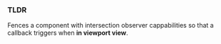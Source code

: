 ### TLDR

Fences a component with intersection observer cappabilities so that a callback triggers when **in viewport view**.